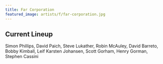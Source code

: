 ```yaml
---
title: Far Corporation
featured_image: artists/f/far-corporation.jpg
---
```

## Current Lineup

Simon Phillips, David Paich, Steve Lukather, Robin McAuley, David Barreto, Bobby Kimball, Leif Karsten Johansen, Scott Gorham, Henry Gorman, Stephen Cassini


